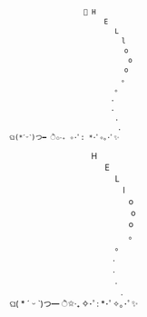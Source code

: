 ```
　　　　　　　　　　　👋 H
　　　　　　　　　　　　　　E
　　　 　　　　　　　　　　　　L
　　　　 　　　　　　　　　　　　l
　　　　　　　　　　　　　　　　　o
　　　　　 　　　　　　　　　　　　o
　　　　　　　　　　　　　　　　　o
　　　　　　　　　　　　　　 　　。
　　　　　　　　　　　 　　　　。
　　　　　　　　　　　　　　　.
　　　　　　　　　　　　　　　.
　　　　　　　　　　　　　 　　.
　　　　　　　　　　　　　　　　.
ଘ(*ˊᵕˋ)つ━ ੈ✩‧₊ ✧･ﾟ: *･ﾟ✧｡･ﾟ✨
```

　　　　　　　　　　 H <br />
　　　　　　　　　　　　E <br />
　　　 　　　　　　　　　　L <br />
　　　　 　　　　　　　　　　l <br />
　　　　　　　　　　　　　　　o <br />
　　　　　 　　　　　　　　　　o <br />
　　　　　　　　　　　　　　　o <br />
　　　　　　　　　　　　　　　。 <br />
　　　　　　　　　　　 　　。 <br />
　　　　　　　　　　　　　. <br />
　　　　　　　　　　　　　. <br />
　　　　　　　　　　　　　 . <br />
　　　　　　　　　　　　　　. <br />
ଘ( * ˊ ᵕ ˋ)つ━ ੈ✩‧₊ ✧･ﾟ: *･ﾟ✧｡･ﾟ✨

